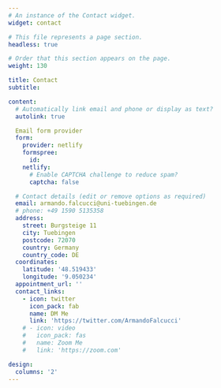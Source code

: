 ```yaml
---
# An instance of the Contact widget.
widget: contact

# This file represents a page section.
headless: true

# Order that this section appears on the page.
weight: 130

title: Contact
subtitle:

content:
  # Automatically link email and phone or display as text?
  autolink: true

  Email form provider
  form:
    provider: netlify
    formspree:
      id:
    netlify:
      # Enable CAPTCHA challenge to reduce spam?
      captcha: false

  # Contact details (edit or remove options as required)
  email: armando.falcucci@uni-tuebingen.de
  # phone: +49 1590 5135358
  address:
    street: Burgsteige 11
    city: Tuebingen
    postcode: 72070
    country: Germany
    country_code: DE
  coordinates:
    latitude: '48.519433'
    longitude: '9.050234'
  appointment_url: ''
  contact_links:
    - icon: twitter
      icon_pack: fab
      name: DM Me
      link: 'https://twitter.com/ArmandoFalcucci'
    # - icon: video
    #   icon_pack: fas
    #   name: Zoom Me
    #   link: 'https://zoom.com'

design:
  columns: '2'
---
```

